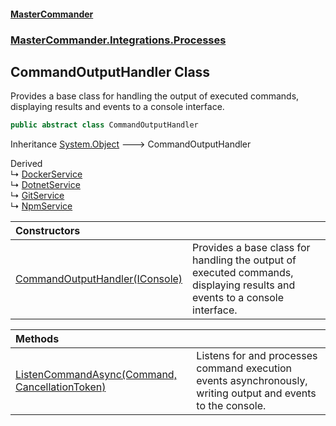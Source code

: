 #### [MasterCommander](MasterCommander.md 'MasterCommander')
### [MasterCommander.Integrations.Processes](MasterCommander.md#MasterCommander.Integrations.Processes 'MasterCommander.Integrations.Processes')

## CommandOutputHandler Class

Provides a base class for handling the output of executed commands, displaying results and events to a console interface.

```csharp
public abstract class CommandOutputHandler
```

Inheritance [System.Object](https://docs.microsoft.com/en-us/dotnet/api/System.Object 'System.Object') &#129106; CommandOutputHandler

Derived  
&#8627; [DockerService](DockerService.md 'MasterCommander.Commanders.Docker.DockerService')  
&#8627; [DotnetService](DotnetService.md 'MasterCommander.Commanders.Dotnet.DotnetService')  
&#8627; [GitService](GitService.md 'MasterCommander.Commanders.Git.GitService')  
&#8627; [NpmService](NpmService.md 'MasterCommander.Commanders.Npm.NpmService')

| Constructors | |
| :--- | :--- |
| [CommandOutputHandler(IConsole)](CommandOutputHandler.CommandOutputHandler(IConsole).md 'MasterCommander.Integrations.Processes.CommandOutputHandler.CommandOutputHandler(MasterCommander.Core.Display.IConsole)') | Provides a base class for handling the output of executed commands, displaying results and events to a console interface. |

| Methods | |
| :--- | :--- |
| [ListenCommandAsync(Command, CancellationToken)](CommandOutputHandler.ListenCommandAsync(Command,CancellationToken).md 'MasterCommander.Integrations.Processes.CommandOutputHandler.ListenCommandAsync(CliWrap.Command, System.Threading.CancellationToken)') | Listens for and processes command execution events asynchronously, writing output and events to the console. |
